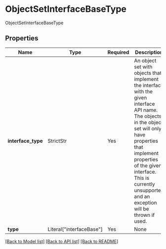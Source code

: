 # ObjectSetInterfaceBaseType

ObjectSetInterfaceBaseType

## Properties
| Name | Type | Required | Description |
| ------------ | ------------- | ------------- | ------------- |
**interface_type** | StrictStr | Yes | An object set with objects that implement the interface with the given interface API name. The objects in  the object set will only have properties that implement properties of the given interface. This is currently  unsupported and an exception will be thrown if used.  |
**type** | Literal["interfaceBase"] | Yes | None |


[[Back to Model list]](../../../../README.md#models-v2-link) [[Back to API list]](../../../../README.md#apis-v2-link) [[Back to README]](../../../../README.md)
